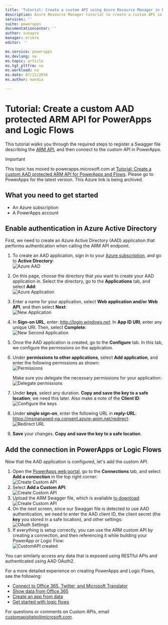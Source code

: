 ```yaml
---
title: 'Tutorial: Create a custom API using Azure Resource Manager in PowerApps and Logic Flows | Microsoft Azure'
description: Azure Resource Manager tutorial to create a custom API in PowerApps and Logic Flows
services: ''
suite: powerapps
documentationcenter: ''
author: sunaysv
manager: erikre
editor: ''

ms.service: powerapps
ms.devlang: na
ms.topic: article
ms.tgt_pltfrm: na
ms.workload: na
ms.date: 07/12/2016
ms.author: mandia

---
```

# Tutorial: Create a custom AAD protected ARM API for PowerApps and Logic Flows
This tutorial walks you through the required steps to register a Swagger file describing the [ARM API][6], and  then connect to the custom API in PowerApps. 

> [!IMPORTANT]
> This topic has moved to powerapps.microsoft.com at [Tutorial: Create a custom AAD protected ARM API for PowerApps and Flows](https://powerapps.microsoft.com/tutorials/customapi-azure-resource-manager-tutorial/). Please go to PowerApps for the latest version. This Azure link is being archived.
> 
> 

## What you need to get started
* An Azure subscription
* A PowerApps account

## Enable authentication in Azure Active Directory
First, we need to create an Azure Active Directory (AAD) application that performs authentication when calling the ARM API endpoint. 

1. To create an AAD application, sign in to your [Azure subscription][7], and go to **Active Directory**:  
   ![](./media/powerapps-azure-resource-manager-tutorial/azureaad.png "Azure AAD")  
2. On this page, choose the directory that you want to create your AAD application in. Select the directory, go to the **Applications** tab, and select **Add**:  
   ![](./media/powerapps-azure-resource-manager-tutorial/azureapplication.png "Azure Application")
3. Enter a name for your application, select **Web application and/or Web API**, and then select **Next**:  
   ![](./media/powerapps-azure-resource-manager-tutorial/newapplication.png "New Application")  
4. In **Sign-on URL**, enter: *http://login.windows.net*. In **App ID URI**, enter any unique URI. Then, select **Complete**:    
   ![](./media/powerapps-azure-resource-manager-tutorial/newapplication2.png "New Second Application")  
5. Once the AAD application is created, go to the **Configure** tab. In this tab, we configure the permissions on the application. 
6. Under **permissions to other applications**, select **Add application**, and enter the following permissions as shown:  
   ![](./media/powerapps-azure-resource-manager-tutorial/permissions.png "Permissions")  
   
    Make sure you delegate the necessary permissions for your application:  
   ![](./media/powerapps-azure-resource-manager-tutorial/permissions2.png "Delegate permissions")
7. Under **keys**, select any duration. **Copy and save the key to a safe location**; we need this later. Also make a note of the **Client ID**:  
   ![](./media/powerapps-azure-resource-manager-tutorial/configurekeys.png "Configure the keys")    
8. Under **single sign-on**, enter the following URL in **reply-URL**: https://msmanaged-na.consent.azure-apim.net/redirect:  
   ![](./media/powerapps-azure-resource-manager-tutorial/redirecturl.png "Redirect URL")
9. **Save** your changes. **Copy and save the key to a safe location**.

## Add the connection in PowerApps or Logic Flows
Now that the AAD application is configured, let's add the custom API. 

1. Open the [PowerApps web portal][1], go to the **Connections** tab, and select **Add a connection** in the top right corner:  
   ![](./media/powerapps-azure-resource-manager-tutorial/createnewconnection.png "Create Custom API")  
2. Select **Add a Custom API**:  
   ![](./media/powerapps-azure-resource-manager-tutorial/connecttocustomapi.png "Create Custom API")
3. Upload the ARM Swagger file, which is available [to download][8]:  
   ![](./media/powerapps-azure-resource-manager-tutorial/createcustom.png "Create Custom API")
4. On the next screen, since our Swagger file is detected to use AAD authentication, we need to enter the AAD client ID, the client secret (the **key** you stored in a safe location), and other settings:  
   ![](./media/powerapps-azure-resource-manager-tutorial/oauthsettings.png "OAuth Settings")
5. If everything is setup correctly, you can use the ARM custom API by creating a connection, and then referencing it while building your PowerApp or Logic Flow:  
   ![](./media/powerapps-azure-resource-manager-tutorial/createdcustomapi.png "CustomAPI created")

You can similarly access any data that is exposed using RESTful APIs and authenticated using AAD OAuth2.

For a more detailed experience on creating PowerApps and Logic Flows, see the following: 

* [Connect to Office 365, Twitter, and Microsoft Translator][5]
* [Show data from Office 365 ][4]
* [Create an app from data][3]
* [Get started with logic flows][2]

For questions or comments on Custom APIs, email [customapishelp@microsoft.com](mailto:customapishelp@microsoft.com).

<!--Reference links in article-->
[1]: https://web.powerapps.com
[2]: https://powerapps.microsoft.com/tutorials/get-started-logic-flow/
[3]: https://powerapps.microsoft.com/tutorials/get-started-create-from-data/
[4]: https://powerapps.microsoft.com/tutorials/show-office-data/
[5]: https://powerapps.microsoft.com/tutorials/powerapps-api-functions/
[6]: https://msdn.microsoft.com/library/azure/dn790568.aspx
[7]: https://manage.windowsazure.com
[8]: http://pwrappssamples.blob.core.windows.net/samples/AzureResourceManager.json
